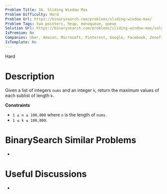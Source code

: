 ```yaml
---
Problem Title: 16. Sliding Window Max
Problem Difficulty: Hard
Problem Url: https://binarysearch.com/problems/sliding-window-max/
Problem Tags: two pointers, heap, monoqueue, queue
Solution Url: https://binarysearch.com/problems/sliding-window-max/solutions/
IsPremium: No
Companies: Uber, Amazon, Microsoft, Pinterest, Google, Facebook, Zenefits, Lyft, Apple, Twitter, Coursera, Yelp
IsTemplate: No
---
```


<span style="color: ;">Hard</span>

# Description

Given a list of integers `nums` and an integer `k`, return the maximum values of each sublist of length `k`.

**Constraints**

- `1 ≤ n ≤ 100,000` where `n` is the length of `nums`.
- `1 ≤ k ≤ 100,000`.

# BinarySearch Similar Problems

- []()

# Useful Discussions

- []()
